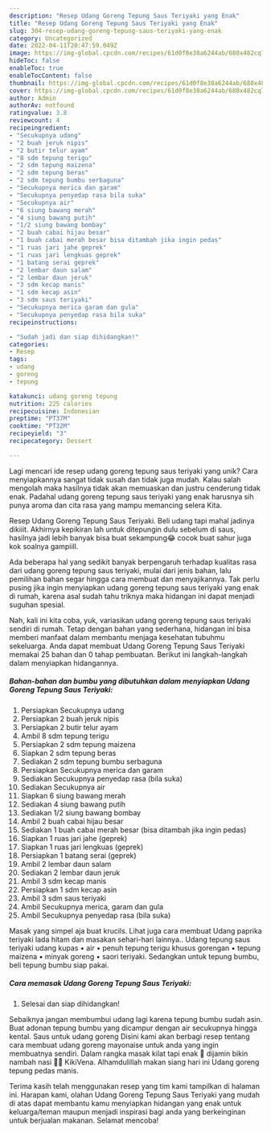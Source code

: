 ```yaml
---
description: "Resep Udang Goreng Tepung Saus Teriyaki yang Enak"
title: "Resep Udang Goreng Tepung Saus Teriyaki yang Enak"
slug: 304-resep-udang-goreng-tepung-saus-teriyaki-yang-enak
category: Uncategorized
date: 2022-04-11T20:47:59.049Z
image: https://img-global.cpcdn.com/recipes/61d0f8e38a6244ab/680x482cq70/udang-goreng-tepung-saus-teriyaki-foto-resep-utama.jpg
hideToc: false
enableToc: true
enableTocContent: false
thumbnail: https://img-global.cpcdn.com/recipes/61d0f8e38a6244ab/680x482cq70/udang-goreng-tepung-saus-teriyaki-foto-resep-utama.jpg
cover: https://img-global.cpcdn.com/recipes/61d0f8e38a6244ab/680x482cq70/udang-goreng-tepung-saus-teriyaki-foto-resep-utama.jpg
author: Admin
authorAv: notfound
ratingvalue: 3.8
reviewcount: 4
recipeingredient:
- "Secukupnya udang"
- "2 buah jeruk nipis"
- "2 butir telur ayam"
- "8 sdm tepung terigu"
- "2 sdm tepung maizena"
- "2 sdm tepung beras"
- "2 sdm tepung bumbu serbaguna"
- "Secukupnya merica dan garam"
- "Secukupnya penyedap rasa bila suka"
- "Secukupnya air"
- "6 siung bawang merah"
- "4 siung bawang putih"
- "1/2 siung bawang bombay"
- "2 buah cabai hijau besar"
- "1 buah cabai merah besar bisa ditambah jika ingin pedas"
- "1 ruas jari jahe geprek"
- "1 ruas jari lengkuas geprek"
- "1 batang serai geprek"
- "2 lembar daun salam"
- "2 lembar daun jeruk"
- "3 sdm kecap manis"
- "1 sdm kecap asin"
- "3 sdm saus teriyaki"
- "Secukupnya merica garam dan gula"
- "Secukupnya penyedap rasa bila suka"
recipeinstructions:

- "Sudah jadi dan siap dihidangkan!"
categories:
- Resep
tags:
- udang
- goreng
- tepung

katakunci: udang goreng tepung 
nutrition: 225 calories
recipecuisine: Indonesian
preptime: "PT37M"
cooktime: "PT32M"
recipeyield: "3"
recipecategory: Dessert

---
```





Lagi mencari ide resep udang goreng tepung saus teriyaki yang unik? Cara menyiapkannya sangat tidak susah dan tidak juga mudah. Kalau salah mengolah maka hasilnya tidak akan memuaskan dan justru cenderung tidak enak. Padahal udang goreng tepung saus teriyaki yang enak harusnya sih punya aroma dan cita rasa yang mampu memancing selera Kita.





Resep Udang Goreng Tepung Saus Teriyaki. Beli udang tapi mahal jadinya dikiiit. Akhirnya kepikiran lah untuk ditepungin dulu sebelum di saus, hasilnya jadi lebih banyak bisa buat sekampung😂 cocok buat sahur juga kok soalnya gampiill.

Ada beberapa hal yang sedikit banyak berpengaruh terhadap kualitas rasa dari udang goreng tepung saus teriyaki, mulai dari jenis bahan, lalu pemilihan bahan segar hingga cara membuat dan menyajikannya. Tak perlu pusing jika ingin menyiapkan udang goreng tepung saus teriyaki yang enak di rumah, karena asal sudah tahu triknya maka hidangan ini dapat menjadi suguhan spesial.






Nah, kali ini kita coba, yuk, variasikan udang goreng tepung saus teriyaki sendiri di rumah. Tetap dengan bahan yang sederhana, hidangan ini bisa memberi manfaat dalam membantu menjaga kesehatan tubuhmu sekeluarga. Anda dapat membuat Udang Goreng Tepung Saus Teriyaki memakai 25 bahan dan 0 tahap pembuatan. Berikut ini langkah-langkah dalam menyiapkan hidangannya.

<!--inarticleads1-->

##### Bahan-bahan dan bumbu yang dibutuhkan dalam menyiapkan Udang Goreng Tepung Saus Teriyaki:

1. Persiapkan Secukupnya udang
1. Persiapkan 2 buah jeruk nipis
1. Persiapkan 2 butir telur ayam
1. Ambil 8 sdm tepung terigu
1. Persiapkan 2 sdm tepung maizena
1. Siapkan 2 sdm tepung beras
1. Sediakan 2 sdm tepung bumbu serbaguna
1. Persiapkan Secukupnya merica dan garam
1. Sediakan Secukupnya penyedap rasa (bila suka)
1. Sediakan Secukupnya air
1. Siapkan 6 siung bawang merah
1. Sediakan 4 siung bawang putih
1. Sediakan 1/2 siung bawang bombay
1. Ambil 2 buah cabai hijau besar
1. Sediakan 1 buah cabai merah besar (bisa ditambah jika ingin pedas)
1. Siapkan 1 ruas jari jahe (geprek)
1. Siapkan 1 ruas jari lengkuas (geprek)
1. Persiapkan 1 batang serai (geprek)
1. Ambil 2 lembar daun salam
1. Sediakan 2 lembar daun jeruk
1. Ambil 3 sdm kecap manis
1. Persiapkan 1 sdm kecap asin
1. Ambil 3 sdm saus teriyaki
1. Ambil Secukupnya merica, garam dan gula
1. Ambil Secukupnya penyedap rasa (bila suka)


Masak yang simpel aja buat krucils. Lihat juga cara membuat Udang paprika teriyaki lada hitam dan masakan sehari-hari lainnya.. Udang tepung saus teriyaki udang kupas • air • penuh tepung terigu khusus gorengan • tepung maizena • minyak goreng • saori teriyaki. Sedangkan untuk tepung bumbu, beli tepung bumbu siap pakai. 

<!--inarticleads2-->

##### Cara memasak Udang Goreng Tepung Saus Teriyaki:


1. Selesai dan siap dihidangkan!

Sebaiknya jangan membumbui udang lagi karena tepung bumbu sudah asin. Buat adonan tepung bumbu yang dicampur dengan air secukupnya hingga kental. Saus untuk udang goreng Disini kami akan berbagi resep tentang cara membuat udang goreng mayonaise untuk anda yang ingin membuatnya sendiri. Dalam rangka masak kilat tapi enak 🤤 dijamin bikin nambah nasi 🤭😅 KikiVena. Alhamdulillah makan siang hari ini Udang goreng tepung pedas manis. 

Terima kasih telah menggunakan resep yang tim kami tampilkan di halaman ini. Harapan kami, olahan Udang Goreng Tepung Saus Teriyaki yang mudah di atas dapat membantu kamu menyiapkan hidangan yang enak untuk keluarga/teman maupun menjadi inspirasi bagi anda yang berkeinginan untuk berjualan makanan. Selamat mencoba!
